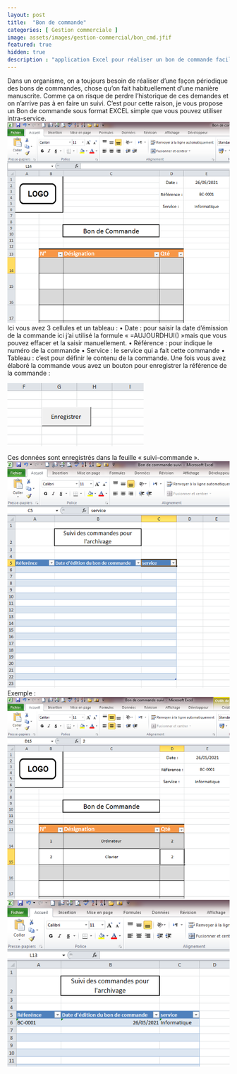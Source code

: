 ```yaml
---
layout: post
title:  "Bon de commande"
categories: [ Gestion commerciale ]
image: assets/images/gestion-commercial/bon_cmd.jfif
featured: true
hidden: true
description : "application Excel pour réaliser un bon de commande facile et simple"
---
```

Dans un organisme, on a toujours besoin de réaliser d’une façon périodique des bons de commandes, chose qu’on fait habituellement d’une manière manuscrite. Comme ça on risque de perdre l’historique de ces demandes et on n’arrive pas à en faire un suivi.
C’est pour cette raison, je vous propose un Bon de commande sous format EXCEL simple que vous pouvez utiliser intra-service.
![bon de commande](../site/Bon_cmd/image1.png)
Ici vous avez 3 cellules et un tableau :
•	Date : pour saisir la date d’émission de la commande ici j’ai utilisé la formule « =AUJOURDHUI() »mais que vous pouvez effacer et la saisir manuellement.
•	Référence : pour indique le numéro de la commande
•	Service : le service qui a fait cette commande
•	Tableau : c’est pour définir le contenu de la commande.
Une fois vous avez élaboré la commande vous avez un bouton pour enregistrer la référence de la commande : 

![bon de commande](../site/Bon_cmd/image2.png)

Ces données sont enregistrés dans la feuille « suivi-commande ».
![bon de commande](../site/Bon_cmd/image3.png)
Exemple :
![bon de commande](../site/Bon_cmd/image4.png)
![bon de commande](../site/Bon_cmd/image5.png)